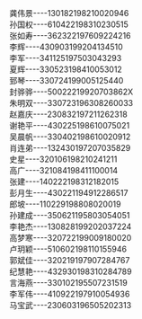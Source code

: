 龚伟景----130182198210020946<br>孙国权----610422198310230515<br>张如寿----362322197609224216<br>李辉----430903199204134510<br>李军----341125197503043293<br>夏辉----330523198410053012<br>郅琴----330724199005125440<br>封骅骅----50022219920703862X<br>朱明双----330723196308260033<br>赵嘉庆----230832197211262318<br>谢艳平----430225198610075021<br>吴晨帆----330402198610020912<br>肖连弟----132430197207035829<br>史星----320106198210241211<br>高广----321084198411100014<br>张建----140222198312182015<br>彭月生----430221194912286517<br>郎坡----110229198808020019<br>孙建成----350621195803054051<br>李艳杰----130828199202037224<br>高梦寒----320722199009180020<br>卢玥颖----510602198110155946<br>郭斌佳----320219197907284767<br>纪慧艳----432930198310284789<br>言海燕----330102195507231519<br>李军伟----410922197910054936<br>马宝武----230603196505202313
